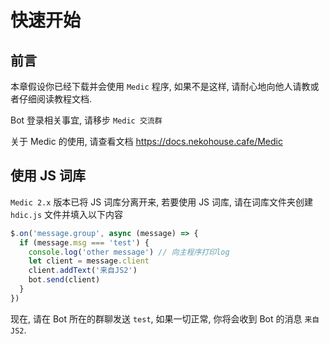 # 快速开始

## 前言

本章假设你已经下载并会使用 `Medic` 程序, 如果不是这样, 请耐心地向他人请教或者仔细阅读教程文档.

Bot 登录相关事宜, 请移步 `Medic 交流群`

关于 Medic 的使用, 请查看文档 https://docs.nekohouse.cafe/Medic

## 使用 JS 词库

`Medic 2.x` 版本已将 JS 词库分离开来, 若要使用 JS 词库, 请在词库文件夹创建 `hdic.js` 文件并填入以下内容

```javascript
$.on('message.group', async (message) => {
  if (message.msg === 'test') {
    console.log('other message') // 向主程序打印log
    let client = message.client
    client.addText('来自JS2')
    bot.send(client)
  }
})
```

现在, 请在 Bot 所在的群聊发送 `test`, 如果一切正常, 你将会收到 Bot 的消息 `来自JS2`.
